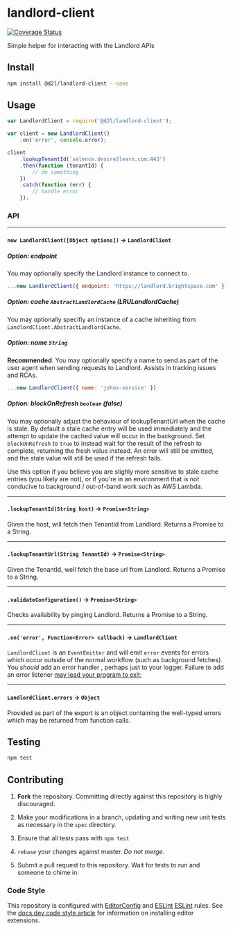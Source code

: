 # landlord-client
[![Coverage
Status](https://coveralls.io/repos/github/Brightspace/node-landlord-client/badge.svg?branch=master)](https://coveralls.io/github/Brightspace/node-landlord-client?branch=master)

Simple helper for interacting with the Landlord APIs

## Install

```bash
npm install @d2l/landlord-client --save
```


## Usage

```js
var LandlordClient = require('@d2l/landlord-client');

var client = new LandlordClient()
	.on('error', console.error);

client
	.lookupTenantId('valence.desire2learn.com:443')
	.then(function (tenantId) {
		// do something
	})
	.catch(function (err) {
		// handle error
	});
```

### API

---

#### `new LandlordClient([Object options])` -> `LandlordClient`


##### Option: endpoint

You may optionally specify the Landlord instance to connect to.

```js
...new LandlordClient({ endpoint: 'https://landlord.brightspace.com' });
```

##### Option: cache `AbstractLandlordCache` _(LRULandlordCache)_

You may optionally specifiy an instance of a cache inheriting from
`LandlordClient.AbstractLandlordCache`.

##### Option: name `String`

**Recommended**. You may optionally specify a name to send as part of the user
agent when sending requests to Landlord. Assists in tracking issues and RCAs.

```js
...new LandlordClient({ name: 'johns-service' })
```

##### Option: blockOnRefresh `boolean` _(false)_

You may optionally adjust the behaviour of lookupTenantUrl when the cache is
stale. By default a stale cache entry will be used immediately and the attempt
to update the cached value will occur in the background. Set `blockOnRefresh`
to `true` to instead wait for the result of the refresh to complete, returning
the fresh value instead. An error will still be emitted, and the stale value
will still be used if the refresh fails.

Use this option if you believe you are slighly more sensitive to stale cache
entries (you likely are not), or if you're in an environment that is not
conducive to background / out-of-band work such as AWS Lambda.

---

#### `.lookupTenantId(String host)` -> `Promise<String>`

Given the host, will fetch then TenantId from Landlord. Returns a Promise to a
String.

---

#### `.lookupTenantUrl(String TenantId)` -> `Promise<String>`

Given the TenantId, well fetch the base url from Landlord. Returns a Promise to
a String.

---

#### `.validateConfiguration()` -> `Promise<String>`

Checks availability by pinging Landlord. Returns a Promise to a String.

___

#### `.on('error', Function<Error> callback)` -> `LandlordClient`

`LandlordClient` is an `EventEmitter` and will emit `error` events for errors
which occur outside of the normal workflow (such as background fetches). You
_should_ add an error handler , perhaps just to your logger. Failure to add an
error listener [may lead your program to
exit](https://nodejs.org/api/events.html#events_error_events);

---

#### `LandlordClient.errors` -> `Object`

Provided as part of the export is an object containing the well-typed errors
which may be returned from function calls.


## Testing

```bash
npm test
```

## Contributing

1. **Fork** the repository. Committing directly against this repository is
   highly discouraged.

2. Make your modifications in a branch, updating and writing new unit tests
   as necessary in the `spec` directory.

3. Ensure that all tests pass with `npm test`

4. `rebase` your changes against master. *Do not merge*.

5. Submit a pull request to this repository. Wait for tests to run and someone
   to chime in.

### Code Style

This repository is configured with [EditorConfig][EditorConfig] and [ESLint]
[ESLint] rules. See the [docs.dev code style article][code style] for
information on installing editor extensions.

[EditorConfig]: http://editorconfig.org/
[ESLint]: http://eslint.org/
[code style]: http://docs.dev.d2l/index.php/JavaScript_Code_Style_(Personal_Learning)
